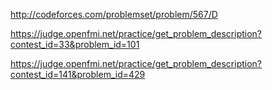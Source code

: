 http://codeforces.com/problemset/problem/567/D

https://judge.openfmi.net/practice/get_problem_description?contest_id=33&problem_id=101

https://judge.openfmi.net/practice/get_problem_description?contest_id=141&problem_id=429
